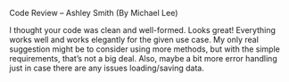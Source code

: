 Code Review – Ashley Smith (By Michael Lee)

I thought your code was clean and well-formed. Looks great! Everything works well and works elegantly for the given use case. My only real suggestion might be to consider using more methods, but with the simple requirements, that’s not a big deal. Also, maybe a bit more error handling just in case there are any issues loading/saving data.